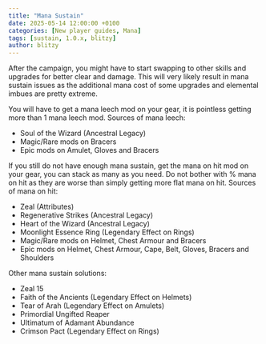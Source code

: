 ```yaml
---
title: "Mana Sustain"
date: 2025-05-14 12:00:00 +0100
categories: [New player guides, Mana]
tags: [sustain, 1.0.x, blitzy]
author: blitzy
---
```


After the campaign, you might have to start swapping to other skills and upgrades for better clear and damage. This will very likely result in mana sustain issues as the additional mana cost of some upgrades and elemental imbues are pretty extreme.

You will have to get a mana leech mod on your gear, it is pointless getting more than 1 mana leech mod. Sources of mana leech:

* Soul of the Wizard (Ancestral Legacy)  
* Magic/Rare mods on Bracers  
* Epic mods on Amulet, Gloves and Bracers

 If you still do not have enough mana sustain, get the mana on hit mod on your gear, you can stack as many as you need. Do not bother with % mana on hit as they are worse than simply getting more flat mana on hit. Sources of mana on hit:

* Zeal (Attributes)  
* Regenerative Strikes (Ancestral Legacy)  
* Heart of the Wizard (Ancestral Legacy)  
* Moonlight Essence Ring (Legendary Effect on Rings)  
* Magic/Rare mods on Helmet, Chest Armour and Bracers  
* Epic mods on Helmet, Chest Armour, Cape, Belt, Gloves, Bracers and Shoulders

Other mana sustain solutions:

* Zeal 15  
* Faith of the Ancients (Legendary Effect on Helmets)  
* Tear of Arah (Legendary Effect on Amulets)  
* Primordial Ungifted Reaper  
* Ultimatum of Adamant Abundance  
* Crimson Pact (Legendary Effect on Rings)
